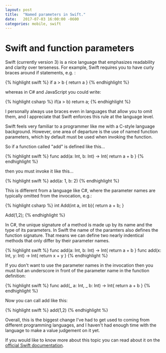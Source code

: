 ```yaml
---
layout: post
title:  "Named parameters in Swift."
date:   2017-07-03 16:00:00 -0600
categories: mobile, swift
---
```


# Swift and function parameters

Swift (currently version 3) is a nice language that emphasizes readability and clarity over terseness. For example, Swift requires you to have curly braces around if statements, e.g. : 

{% highlight swift %}
if a > b {
    return a
}
{% endhighlight %}

whereas in C# and JavaScript you could write:

{% highlight csharp %}
if(a > b)
    return a;
{% endhighlight %}

I personally always use braces even in languages that allow you to omit them, and I appreciate that Swift enforces this rule at the language level.

Swift feels very familiar to a programmer like me with a C-style language background. However, one area of departure is the use of named function parameters, which by default must be used when invoking the function.

So if a function called "add" is defined like this...

{% highlight swift %}
func add(a: Int, b: Int) -> Int{
    return a + b
}
{% endhighlight %}

then you must invoke it like this...

{% highlight swift %}
add(a: 1, b: 2)
{% endhighlight %}

This is different from a language like C#, where the parameter names are typically omitted from the invocation, e.g.: 

{% highlight csharp %}
int Add(int a, int b){
    return a + b;
}

Add(1,2);
{% endhighlight %}

In C#, the unique signature of a method is made up by its name and the type of its parameters. In Swift the name of the paramters also defines the function signature. That means we can define two nearly indentical methods that only differ by their parameter names.

{% highlight swift %}
func add(a: Int, b: Int) -> Int{
    return a + b
}
func add(x: Int, y: Int) -> Int{
    return x + y
}
{% endhighlight %}

If you don't want to use the parameter names in the invocation then you must but an underscore in front of the parameter name in the function definition: 

{% highlight swift %}
func add(_ a: Int, _ b: Int) -> Int{
    return a + b
}
{% endhighlight %}

Now you can call add like this:

{% highlight swift %}
add(1,2)
{% endhighlight %}

Overall, this is the biggest change I've had to get used to coming from different programming languages, and I haven't had enough time with the language to make a value judgement on it yet. 

If you would like to know more about this topic you can read about it on the [official Swift documentation][docs].

[docs]: https://developer.apple.com/library/content/documentation/Swift/Conceptual/Swift_Programming_Language/Functions.html




